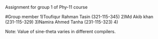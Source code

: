 Assignment for group 1 of Phy-11 course

#Group member
1)Toufiqur Rahman Tasin (321-115-345) 
2)Md Akib khan (231-115-329)
3)Namira Ahmed Tanha (231-115-323)
4)

Note: Value of sine-theta varies in different compilers.
